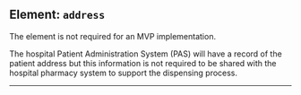 ## Element: `address` <span class="mro-circle optional" title="Optional"></span>

<div class="nhsd-a-box nhsd-a-box--bg-light-yellow nhsd-!t-margin-bottom-6 nhsd-t-body">
    The element is not required for an MVP implementation.
</div>

The hospital Patient Administration System (PAS) will have a record of the patient address but this information is not required to be shared with the hospital pharmacy system to support the dispensing process.

---
